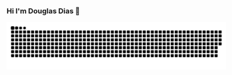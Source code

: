 ### Hi I'm Douglas Dias  👋
![](https://raw.githubusercontent.com/Paimonz/Paimonz/output/github-contribution-grid-snake.svg)


